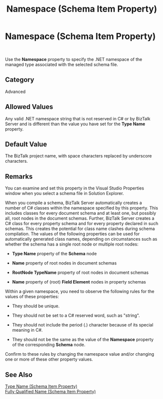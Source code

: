 ﻿---
title: Namespace (Schema Item Property)
TOCTitle: Namespace (Schema Item Property)
ms:assetid: 750a8260-1cfb-4997-b8ed-b62359d40fc3
ms:mtpsurl: https://msdn.microsoft.com/en-us/library/Aa560842(v=BTS.80)
ms:contentKeyID: 51528973
ms.date: 08/30/2017
mtps_version: v=BTS.80
---

# Namespace (Schema Item Property)

 

Use the **Namespace** property to specify the .NET namespace of the managed type associated with the selected schema file.

## Category

Advanced

## Allowed Values

Any valid .NET namespace string that is not reserved in C\# or by BizTalk Server and is different than the value you have set for the **Type Name** property.

## Default Value

The BizTalk project name, with space characters replaced by underscore characters.

## Remarks

You can examine and set this property in the Visual Studio Properties window when you select a schema file in Solution Explorer.

When you compile a schema, BizTalk Server automatically creates a number of C\# classes within the namespace specified by this property. This includes classes for every document schema and at least one, but possibly all, root nodes in the document schemas. Further, BizTalk Server creates a C\# class for every property schema and for every property declared in such schemas. This creates the potential for class name clashes during schema compilation. The values of the following properties can be used for automatically generated class names, depending on circumstances such as whether the schema has a single root node or multiple root nodes:

  - **Type Name** property of the **Schema** node

  - **Name** property of root nodes in document schemas

  - **RootNode TypeName** property of root nodes in document schemas

  - **Name** property of (root) **Field Element** nodes in property schemas

Within a given namespace, you need to observe the following rules for the values of these properties:

  - They should be unique.

  - They should not be set to a C\# reserved word, such as "string".

  - They should not include the period (.) character because of its special meaning in C\#.

  - They should not be the same as the value of the **Namespace** property of the corresponding **Schema** node.

Confirm to these rules by changing the namespace value and/or changing one or more of these other property values.

## See Also

[Type Name (Schema Item Property)](type-name-schema-item-property.md)  
[Fully Qualified Name (Schema Item Property)](fully-qualified-name-schema-item-property.md)

